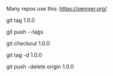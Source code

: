Many repos use this: https://semver.org/


git tag 1.0.0

git push --tags

git checkout 1.0.0

git tag -d 1.0.0

git push -delete origin 1.0.0